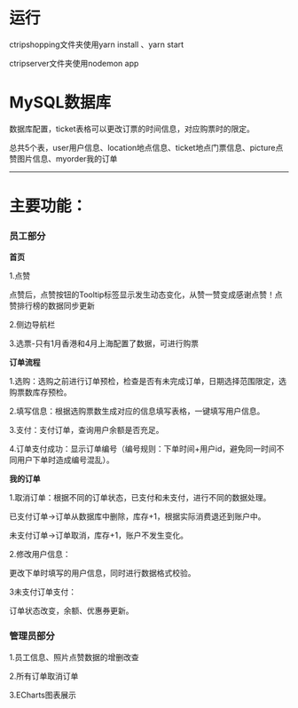 # **运行**

ctripshopping文件夹使用yarn install 、yarn start 

ctripserver文件夹使用nodemon app

# **MySQL数据库**

数据库配置，ticket表格可以更改订票的时间信息，对应购票时的限定。

总共5个表，user用户信息、location地点信息、ticket地点门票信息、picture点赞图片信息、myorder我的订单



****

# 主要功能：

### 员工部分

**首页**

1.点赞

点赞后，点赞按钮的Tooltip标签显示发生动态变化，从赞一赞变成感谢点赞！点赞排行榜的数据同步更新

2.侧边导航栏

3.选票-只有1月香港和4月上海配置了数据，可进行购票

**订单流程**

1.选购：选购之前进行订单预检，检查是否有未完成订单，日期选择范围限定，选购票数库存预检。

2.填写信息：根据选购票数生成对应的信息填写表格，一键填写用户信息。

3.支付：支付订单，查询用户余额是否充足。

4.订单支付成功：显示订单编号（编号规则：下单时间+用户id，避免同一时间不同用户下单时造成编号混乱）。

**我的订单**

1.取消订单：根据不同的订单状态，已支付和未支付，进行不同的数据处理。

已支付订单->订单从数据库中删除，库存+1，根据实际消费退还到账户中。

未支付订单->订单取消，库存+1，账户不发生变化。

2.修改用户信息：

更改下单时填写的用户信息，同时进行数据格式校验。

3未支付订单支付：

订单状态改变，余额、优惠券更新。



### 管理员部分

1.员工信息、照片点赞数据的增删改查

2.所有订单取消订单

3.ECharts图表展示